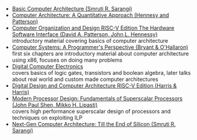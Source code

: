 - [Basic Computer Architecture (Smruti R. Sarangi)](https://books.google.com/books?id=DYCizgEACAAJ)  
- [Computer Architecture: A Quantitative Approach (Hennesy and Patterson)](https://books.google.com/books?id=cM8mDwAAQBAJ)  
- [Computer Organization and Design RISC-V Edition The Hardware Software Interface (David A. Patterson, John L. Hennessy)](https://books.google.com/books?id=rlkXwAEACAAJ)  
introductory material covering basics of computer architecture
- [Computer Systems: A Programmer's Perspective (Bryant & O'Hallaron)](https://books.google.com/books?id=4n4ZAQAAIAAJ)  
first six chapters are introductory material about computer architecture using x86, focuses on doing many problems
- [Digital Computer Electronics](https://books.google.com/books?id=HGVTAAAAMAAJ)  
covers basics of logic gates, transistors and boolean algebra, later talks about real world and custom made computer architectures
- [Digital Design and Computer Architecture RISC-V Edition (Harris & Harris)](https://books.google.com/books?id=-DG18Nf7jLcC)  
- [Modern Processor Design: Fundamentals of Superscalar Processors (John Paul Shen, Mikko H. Lipasti)](https://books.google.com/books?id=ffQqAAAAQBAJ)  
covers high performance superscalar design of processors and techniques on exploiting ILP
- [Next-Gen Computer Architecture: Till the End of Silicon (Smruti R. Sarangi)](https://books.google.com/books?id=zGso0AEACAAJ)  
